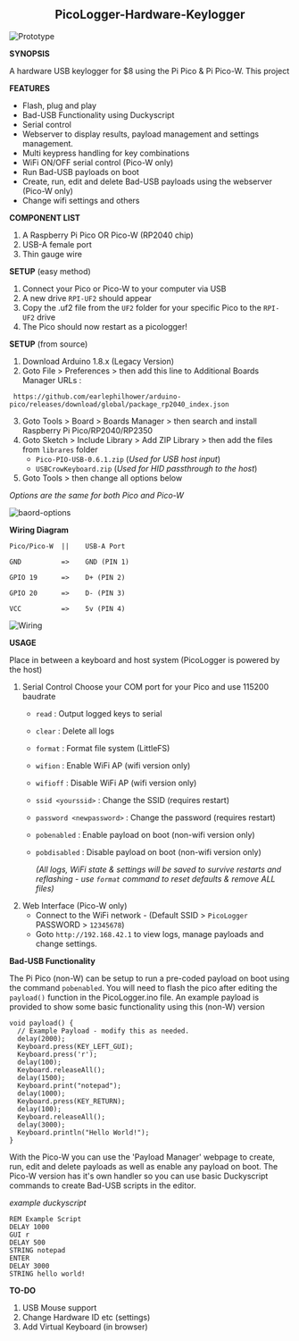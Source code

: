 <h2 align="center"> PicoLogger-Hardware-Keylogger </h2>

![Prototype](https://github.com/user-attachments/assets/f50db2b6-a33b-47c6-a8b3-c47fbf5de7b6)

**SYNOPSIS**

A hardware USB keylogger for $8 using the Pi Pico &amp; Pi Pico-W. This project 

**FEATURES**
- Flash, plug and play
- Bad-USB Functionality using Duckyscript
- Serial control
- Webserver to display results, payload management and settings management.
- Multi keypress handling for key combinations
- WiFi ON/OFF serial control (Pico-W only)
- Run Bad-USB payloads on boot
- Create, run, edit and delete Bad-USB payloads using the webserver (Pico-W only)
- Change wifi settings and others

**COMPONENT LIST**
1. A Raspberry Pi Pico OR Pico-W (RP2040 chip)
2. USB-A female port
3. Thin gauge wire

**SETUP** (easy method)
1. Connect your Pico or Pico-W to your computer via USB
2. A new drive `RPI-UF2` should appear
3. Copy the .uf2 file from the `UF2` folder for your specific Pico to the `RPI-UF2` drive
4. The Pico should now restart as a picologger!

**SETUP** (from source)
1. Download Arduino 1.8.x (Legacy Version)
2. Goto File > Preferences > then add this line to Additional Boards Manager URLs :
```
 https://github.com/earlephilhower/arduino-pico/releases/download/global/package_rp2040_index.json
```
3. Goto Tools > Board > Boards Manager > then search and install Raspberry Pi Pico/RP2040/RP2350
4. Goto Sketch > Include Library > Add ZIP Library > then add the files from `librares` folder
   - `Pico-PIO-USB-0.6.1.zip` (*Used for USB host input*)
   - `USBCrowKeyboard.zip` (*Used for HID passthrough to the host*)
5. Goto Tools > then change all options below

*Options are the same for both Pico and Pico-W*

![baord-options](https://github.com/user-attachments/assets/cddcc7e6-7675-4a6b-911e-3c4eba17c1c1)

**Wiring Diagram**

```
Pico/Pico-W  ||    USB-A Port

GND          =>    GND (PIN 1)

GPIO 19      =>    D+ (PIN 2)

GPIO 20      =>    D- (PIN 3)

VCC          =>    5v (PIN 4)
```

![Wiring](https://github.com/user-attachments/assets/9933fdf4-d53e-4493-8b7b-34116efe050c)

**USAGE**

Place in between a keyboard and host system (PicoLogger is powered by the host)

1. Serial Control
   Choose your COM port for your Pico and use 115200 baudrate
   - `read`                   : Output logged keys to serial
   - `clear`                  : Delete all logs
   - `format`                 : Format file system (LittleFS)
   - `wifion`                 : Enable WiFi AP (wifi version only)
   - `wifioff`                : Disable WiFi AP (wifi version only)
   - `ssid <yourssid>`        : Change the SSID (requires restart)
   - `password <newpassword>` : Change the password (requires restart)
   - `pobenabled`             : Enable payload on boot (non-wifi version only)
   - `pobdisabled`            : Disable payload on boot (non-wifi version only)
     
     *(All logs, WiFi state & settings will be saved to survive restarts and reflashing - use `format` command to reset defaults & remove ALL files)*
2. Web Interface (Pico-W only)
   - Connect to the WiFi network - (Default SSID > `PicoLogger` PASSWORD > `12345678`)
   - Goto `http://192.168.42.1` to view logs, manage payloads and change settings.

**Bad-USB Functionality**

The Pi Pico (non-W) can be setup to run a pre-coded payload on boot using the command `pobenabled`. 
You will need to flash the pico after editing the `payload()` function in the PicoLogger.ino file.
An example payload is provided to show some basic functionality using this (non-W) version

```
void payload() {
  // Example Payload - modify this as needed.
  delay(2000);
  Keyboard.press(KEY_LEFT_GUI);
  Keyboard.press('r');
  delay(100);
  Keyboard.releaseAll();
  delay(1500);
  Keyboard.print("notepad");
  delay(1000);
  Keyboard.press(KEY_RETURN);
  delay(100);
  Keyboard.releaseAll();
  delay(3000);
  Keyboard.println("Hello World!");
}
```

With the Pico-W you can use the 'Payload Manager' webpage to create, run, edit and delete payloads as well as enable any payload on boot.
The Pico-W version has it's own handler so you can use basic Duckyscript commands to create Bad-USB scripts in the editor.

*example duckyscript*
```
REM Example Script
DELAY 1000
GUI r
DELAY 500
STRING notepad
ENTER
DELAY 3000
STRING hello world!
```

**TO-DO**
1. USB Mouse support
2. Change Hardware ID etc (settings)
3. Add Virtual Keyboard (in browser)
